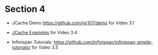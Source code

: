 # Section 4

 - JCache Demo https://github.com/jsr107/demo for Video 3.1

- [JCache Examples](jcache-examples) for Video 3.4

- Infinispan Tutorials: https://github.com/infinispan/infinispan-simple-tutorials/ for Video 3.5

